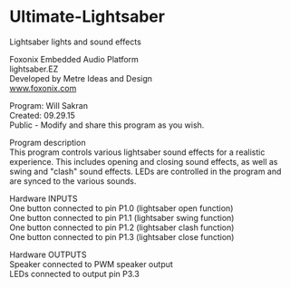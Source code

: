 # Ultimate-Lightsaber
Lightsaber lights and sound effects  

Foxonix Embedded Audio Platform  
lightsaber.EZ  
Developed by Metre Ideas and Design  
www.foxonix.com  

Program: Will Sakran  
Created: 09.29.15  
Public - Modify and share this program as you wish.  

Program description  
This program controls various lightsaber sound effects for a
realistic experience. This includes opening and closing sound
effects, as well as swing and "clash" sound effects. LEDs
are controlled in the program and are synced to the various sounds.

Hardware INPUTS  
One button connected to pin P1.0 (lightsaber open function)  
One button connected to pin P1.1 (lightsaber swing function)  
One button connected to pin P1.2 (lightsaber clash function)  
One button connected to pin P1.3 (lightsaber close function)  

Hardware OUTPUTS  
Speaker connected to PWM speaker output  
LEDs connected to output pin P3.3  
